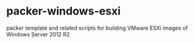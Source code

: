 # packer-windows-esxi
packer template and related scripts for building VMware ESXi images of Windows Server 2012 R2
